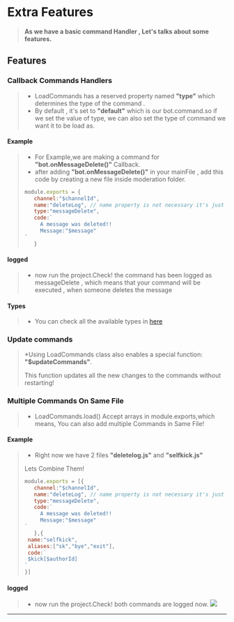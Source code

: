 # Extra Features
>**As we have a basic command Handler , Let's talks about some features.**
## Features 
### Callback Commands Handlers 
>* LoadCommands has a reserved property named **"type"** which determines the type of the command .
>* By default , it's set to **"default"** which is our bot.command.so if we set the value of type, we can also set the type of command we want it to be load as.

#### Example
>* For Example,we are making a command for **"bot.onMessageDelete()"** Callback.
>* after adding **"bot.onMessageDelete()"** in your mainFile , add this code by creating a new file inside moderation folder.
> ```js
> module.exports = {
>    channel:"$channelId",
>    name:"deleteLog", // name property is not necessary it's just for logging the command (if this is not present channel property will be used for logging)
>    type:"messageDelete",
>    code:`
>      A message was deleted!!
>      Message:"$message"
>`
>    }
>```
#### logged 
>* now run the project.Check! the command has been logged as messageDelete , which means that your command will be executed , when someone deletes the message

#### Types 
>* You can check all the available types in [here](../../options/commandTypes.md)

### Update commands 
>*Using LoadCommands class also enables a special function: **"$updateCommands"**.
>
>This function updates all the new changes to the commands without restarting!

### Multiple Commands On Same File
>* LoadCommands.load() Accept arrays in module.exports,which means, You can also add multiple Commands in Same File!

#### Example
>* Right now we have 2 files **"deletelog.js"** and **"selfkick.js"**
>
> Lets Combine Them!
>```js
> module.exports = [{
>    channel:"$channelId",
>    name:"deleteLog", // name property is not necessary it's just for logging the command (if this is not present channel property will be used for logging)
>    type:"messageDelete",
>    code:`
>      A message was deleted!!
>      Message:"$message"
>`
>    },{
>  name:"selfkick",
>  aliases:["sk","bye","exit"],
>  code:`
>  $kick[$authorId]
>`
>}]
>```
#### logged 
>* now run the project.Check! both commands are logged now.
> ![](../../.gitbook/assets/Screenshot_2021-08-06-16-09-09-49.png)

-----
